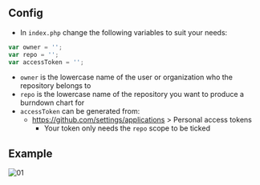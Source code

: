 ## Config

* In `index.php` change the following variables to suit your needs:

```js
var owner = '';
var repo = '';
var accessToken = '';
```

* `owner` is the lowercase name of the user or organization who the repository belongs to
* `repo` is the lowercase name of the repository you want to produce a burndown chart for
* `accessToken` can be generated from:
  * https://github.com/settings/applications > Personal access tokens
    * Your token only needs the `repo` scope to be ticked
  
## Example
  
![01](https://github.com/u01jmg3/github-burndown-chart/raw/master/test/example.png)